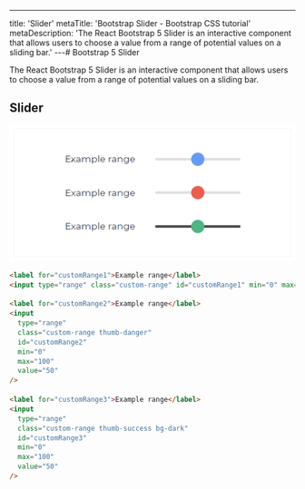---
title: 'Slider'
metaTitle: 'Bootstrap Slider - Bootstrap CSS tutorial'
metaDescription: 'The React Bootstrap 5 Slider is an interactive component that allows users to choose a value from a range of potential values on a sliding bar.'
---# Bootstrap 5 Slider

The React Bootstrap 5 Slider is an interactive component that allows users to choose a value from a range of potential values on a sliding bar.

## Slider

![Bootstrap Slider](./images/slider1.png)

```html
<label for="customRange1">Example range</label>
<input type="range" class="custom-range" id="customRange1" min="0" max="100" value="50" />

<label for="customRange2">Example range</label>
<input
  type="range"
  class="custom-range thumb-danger"
  id="customRange2"
  min="0"
  max="100"
  value="50"
/>

<label for="customRange3">Example range</label>
<input
  type="range"
  class="custom-range thumb-success bg-dark"
  id="customRange3"
  min="0"
  max="100"
  value="50"
/>
```
